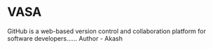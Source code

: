 # VASA
GitHub is a web-based version control and collaboration platform for software developers......
Author - Akash
